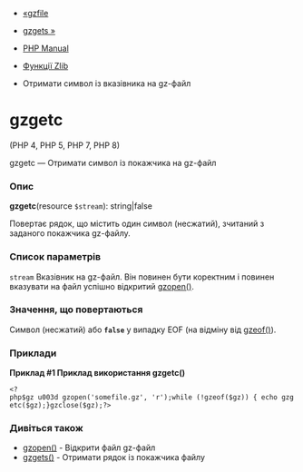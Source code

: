 - [«gzfile](function.gzfile.md)
- [gzgets »](function.gzgets.md)

- [PHP Manual](index.md)
- [Функції Zlib](ref.zlib.md)
- Отримати символ із вказівника на gz-файл

# gzgetc

(PHP 4, PHP 5, PHP 7, PHP 8)

gzgetc — Отримати символ із покажчика на gz-файл

### Опис

**gzgetc**(resource `$stream`): string\|false

Повертає рядок, що містить один символ (несжатий), зчитаний з
заданого покажчика gz-файлу.

### Список параметрів

`stream`
Вказівник на gz-файл. Він повинен бути коректним і повинен вказувати на
файл успішно відкритий [gzopen()](function.gzopen.md).

### Значення, що повертаються

Символ (несжатий) або **`false`** у випадку EOF (на відміну від
[gzeof()](function.gzeof.md)).

### Приклади

**Приклад #1 Приклад використання **gzgetc()****

` <?php$gz u003d gzopen('somefile.gz', 'r');while (!gzeof($gz)) { echo gzgetc($gz);}gzclose($gz);?> `

### Дивіться також

- [gzopen()](function.gzopen.md) - Відкрити файл gz-файл
- [gzgets()](function.gzgets.md) - Отримати рядок із покажчика
файлу
